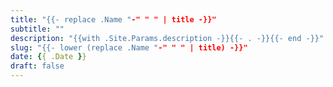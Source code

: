 ```yaml
---
title: "{{- replace .Name "-" " " | title -}}"
subtitle: ""
description: "{{with .Site.Params.description -}}{{- . -}}{{- end -}}"
slug: "{{- lower (replace .Name "-" " " | title) -}}"
date: {{ .Date }}
draft: false
---
```

